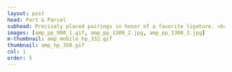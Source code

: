 ```yaml
---
layout: post
head: Part & Parcel
subhead: Precisely placed pairings in honor of a favorite ligature. <br><br> 2013  -  giclée print  -  30" x 34"
images: [amp_pp_900_1.gif, amp_pp_1300_2.jpg, amp_pp_1300_3.jpg]
m-thumbnail: amp_mobile_hp_332.gif
thumbnail: amp_hp_350.gif
col: 1
order: 5
---
```

